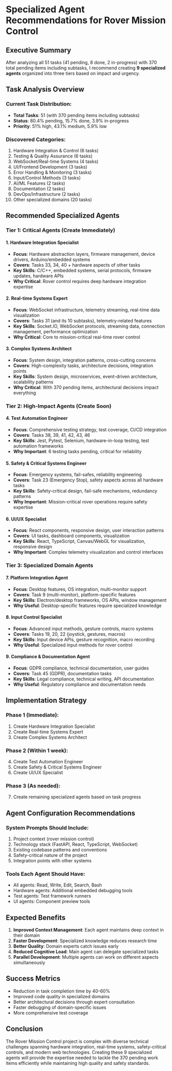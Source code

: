 # Specialized Agent Recommendations for Rover Mission Control

## Executive Summary

After analyzing all 51 tasks (41 pending, 8 done, 2 in-progress) with 370 total pending items including subtasks, I recommend creating **9 specialized agents** organized into three tiers based on impact and urgency.

## Task Analysis Overview

### Current Task Distribution:
- **Total Tasks**: 51 (with 370 pending items including subtasks)
- **Status**: 80.4% pending, 15.7% done, 3.9% in-progress
- **Priority**: 51% high, 43.1% medium, 5.9% low

### Discovered Categories:
1. Hardware Integration & Control (6 tasks)
2. Testing & Quality Assurance (6 tasks)
3. WebSocket/Real-time Systems (4 tasks)
4. UI/Frontend Development (3 tasks)
5. Error Handling & Monitoring (3 tasks)
6. Input/Control Methods (3 tasks)
7. AI/ML Features (2 tasks)
8. Documentation (2 tasks)
9. DevOps/Infrastructure (2 tasks)
10. Other specialized domains (20 tasks)

## Recommended Specialized Agents

### Tier 1: Critical Agents (Create Immediately)

#### 1. **Hardware Integration Specialist**
- **Focus**: Hardware abstraction layers, firmware management, device drivers, Arduino/embedded systems
- **Covers**: Tasks 33, 34, 40 + hardware aspects of other tasks
- **Key Skills**: C/C++, embedded systems, serial protocols, firmware updates, hardware APIs
- **Why Critical**: Rover control requires deep hardware integration expertise

#### 2. **Real-time Systems Expert**
- **Focus**: WebSocket infrastructure, telemetry streaming, real-time data visualization
- **Covers**: Tasks 31 (and its 10 subtasks), telemetry-related features
- **Key Skills**: Socket.IO, WebSocket protocols, streaming data, connection management, performance optimization
- **Why Critical**: Core to mission-critical real-time rover control

#### 3. **Complex Systems Architect**
- **Focus**: System design, integration patterns, cross-cutting concerns
- **Covers**: High-complexity tasks, architecture decisions, integration points
- **Key Skills**: System design, microservices, event-driven architecture, scalability patterns
- **Why Critical**: With 370 pending items, architectural decisions impact everything

### Tier 2: High-Impact Agents (Create Soon)

#### 4. **Test Automation Engineer**
- **Focus**: Comprehensive testing strategy, test coverage, CI/CD integration
- **Covers**: Tasks 38, 39, 41, 42, 43, 46
- **Key Skills**: Jest, Pytest, Selenium, hardware-in-loop testing, test automation frameworks
- **Why Important**: 6 testing tasks pending, critical for reliability

#### 5. **Safety & Critical Systems Engineer**
- **Focus**: Emergency systems, fail-safes, reliability engineering
- **Covers**: Task 23 (Emergency Stop), safety aspects across all hardware tasks
- **Key Skills**: Safety-critical design, fail-safe mechanisms, redundancy patterns
- **Why Important**: Mission-critical rover operations require safety expertise

#### 6. **UI/UX Specialist**
- **Focus**: React components, responsive design, user interaction patterns
- **Covers**: UI tasks, dashboard components, visualization
- **Key Skills**: React, TypeScript, Canvas/WebGL for visualization, responsive design
- **Why Important**: Complex telemetry visualization and control interfaces

### Tier 3: Specialized Domain Agents

#### 7. **Platform Integration Agent**
- **Focus**: Desktop features, OS integration, multi-monitor support
- **Covers**: Task 9 (multi-monitor), platform-specific features
- **Key Skills**: Electron/desktop frameworks, OS APIs, window management
- **Why Useful**: Desktop-specific features require specialized knowledge

#### 8. **Input Control Specialist**
- **Focus**: Advanced input methods, gesture controls, macro systems
- **Covers**: Tasks 19, 20, 22 (joystick, gestures, macros)
- **Key Skills**: Input device APIs, gesture recognition, macro recording
- **Why Useful**: Specialized input methods for rover control

#### 9. **Compliance & Documentation Agent**
- **Focus**: GDPR compliance, technical documentation, user guides
- **Covers**: Task 45 (GDPR), documentation tasks
- **Key Skills**: Legal compliance, technical writing, API documentation
- **Why Useful**: Regulatory compliance and documentation needs

## Implementation Strategy

### Phase 1 (Immediate):
1. Create Hardware Integration Specialist
2. Create Real-time Systems Expert
3. Create Complex Systems Architect

### Phase 2 (Within 1 week):
4. Create Test Automation Engineer
5. Create Safety & Critical Systems Engineer
6. Create UI/UX Specialist

### Phase 3 (As needed):
7. Create remaining specialized agents based on task progress

## Agent Configuration Recommendations

### System Prompts Should Include:
1. Project context (rover mission control)
2. Technology stack (FastAPI, React, TypeScript, WebSocket)
3. Existing codebase patterns and conventions
4. Safety-critical nature of the project
5. Integration points with other systems

### Tools Each Agent Should Have:
- All agents: Read, Write, Edit, Search, Bash
- Hardware agents: Additional embedded debugging tools
- Test agents: Test framework runners
- UI agents: Component preview tools

## Expected Benefits

1. **Improved Context Management**: Each agent maintains deep context in their domain
2. **Faster Development**: Specialized knowledge reduces research time
3. **Better Quality**: Domain experts catch issues early
4. **Reduced Cognitive Load**: Main agent can delegate specialized tasks
5. **Parallel Development**: Multiple agents can work on different aspects simultaneously

## Success Metrics

- Reduction in task completion time by 40-60%
- Improved code quality in specialized domains
- Better architectural decisions through expert consultation
- Faster debugging of domain-specific issues
- More comprehensive test coverage

## Conclusion

The Rover Mission Control project is complex with diverse technical challenges spanning hardware integration, real-time systems, safety-critical controls, and modern web technologies. Creating these 9 specialized agents will provide the expertise needed to tackle the 370 pending work items efficiently while maintaining high quality and safety standards.